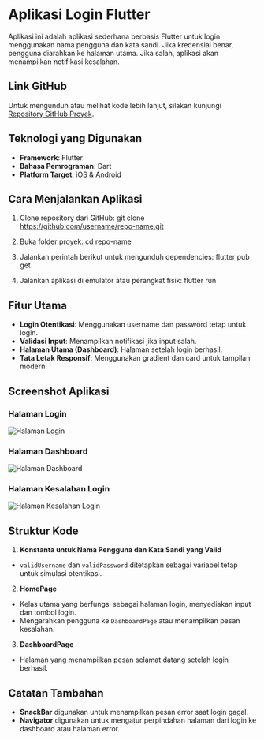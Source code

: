 # Aplikasi Login Flutter

Aplikasi ini adalah aplikasi sederhana berbasis Flutter untuk login menggunakan nama pengguna dan kata sandi. Jika kredensial benar, pengguna diarahkan ke halaman utama. Jika salah, aplikasi akan menampilkan notifikasi kesalahan.

## Link GitHub
Untuk mengunduh atau melihat kode lebih lanjut, silakan kunjungi [Repository GitHub Proyek](https://github.com/username/repo-name).

## Teknologi yang Digunakan
- **Framework**: Flutter
- **Bahasa Pemrograman**: Dart
- **Platform Target**: iOS & Android

## Cara Menjalankan Aplikasi

1. Clone repository dari GitHub:
git clone https://github.com/username/repo-name.git

2. Buka folder proyek:
cd repo-name

3. Jalankan perintah berikut untuk mengunduh dependencies:
flutter pub get

5. Jalankan aplikasi di emulator atau perangkat fisik:
flutter run


## Fitur Utama

- **Login Otentikasi**: Menggunakan username dan password tetap untuk login.
- **Validasi Input**: Menampilkan notifikasi jika input salah.
- **Halaman Utama (Dashboard)**: Halaman setelah login berhasil.
- **Tata Letak Responsif**: Menggunakan gradient dan card untuk tampilan modern.

## Screenshot Aplikasi

### Halaman Login
![Halaman Login](screenshot/login_page.png)

### Halaman Dashboard
![Halaman Dashboard](screenshot/dashboard_page.png)

### Halaman Kesalahan Login
![Halaman Kesalahan Login](screenshot/login_failed_page.png)

## Struktur Kode

1. **Konstanta untuk Nama Pengguna dan Kata Sandi yang Valid**  
- `validUsername` dan `validPassword` ditetapkan sebagai variabel tetap untuk simulasi otentikasi.

2. **HomePage**
- Kelas utama yang berfungsi sebagai halaman login, menyediakan input dan tombol login.
- Mengarahkan pengguna ke `DashboardPage` atau menampilkan pesan kesalahan.

3. **DashboardPage**
- Halaman yang menampilkan pesan selamat datang setelah login berhasil.

## Catatan Tambahan
- **SnackBar** digunakan untuk menampilkan pesan error saat login gagal.
- **Navigator** digunakan untuk mengatur perpindahan halaman dari login ke dashboard atau halaman error.

